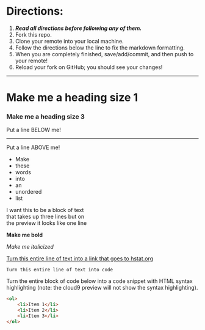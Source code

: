 # Directions:
1. _**Read all directions before following any of them.**_
2. Fork this repo.
2. Clone your remote into your local machine.
3. Follow the directions below the line to fix the markdown formatting.
4. When you are completely finished, save/add/commit, and then push to your remote!
5. Reload your fork on GitHub; you should see your changes!

---

# Make me a heading size 1
### Make me a heading size 3

Put a line BELOW me!

---
Put a line ABOVE me!

* Make 
* these
* words
* into
* an
* unordered
* list

I want this to be a block of text  
that takes up three lines but on  
the preview it looks like one line

**Make me bold**

_Make me italicized_

[Turn this entire line of text into a link that goes to hstat.org](http://www.hstat.org)

`Turn this entire line of text into code`

Turn the entire block of code below into a code snippet with HTML syntax highlighting (note: the cloud9 preview will not show the syntax highlighting).
```html
<ol>
    <li>Item 1</li>
    <li>Item 2</li>
    <li>Item 3</li>
</ol>
```